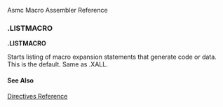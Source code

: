 Asmc Macro Assembler Reference

### .LISTMACRO

**.LISTMACRO**

Starts listing of macro expansion statements that generate code or data. This is the default. Same as .XALL.

#### See Also

[Directives Reference](readme.md)